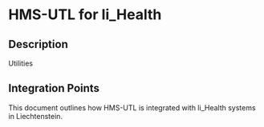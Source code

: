 # HMS-UTL for li_Health

## Description

Utilities

## Integration Points

This document outlines how HMS-UTL is integrated with li_Health systems in Liechtenstein.
